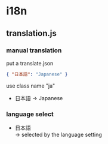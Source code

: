 # i18n
 
## translation.js

### manual translation

put a translate.json
```json
{ "日本語": "Japanese" }
```

use class name "ja"
- <sometag class="ja">日本語</sometag> → <sometag class="ja">Japanese</sometag>

### language select

- <div class="ja_content">日本語</div> <div class="en_content">English</div> <style>.en_content { display: none }</style> → selected by the language setting

